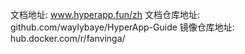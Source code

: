 文档地址: www.hyperapp.fun/zh
文档仓库地址:  github.com/waylybaye/HyperApp-Guide
镜像仓库地址:  hub.docker.com/r/fanvinga/